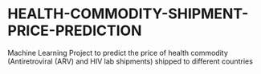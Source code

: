 # HEALTH-COMMODITY-SHIPMENT-PRICE-PREDICTION
Machine Learning Project to predict the price of health commodity (Antiretroviral (ARV) and HIV lab shipments) shipped to different countries 
